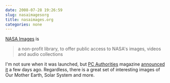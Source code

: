 ```yaml
---
date: 2008-07-28 19:26:59
slug: nasaimagesorg
title: nasaimages.org
categories: none
---
```


[NASA Images](http://nasaimages.org/) is





> a non-profit library, to offer public access to NASA's images, videos and audio collections





I'm not sure when it was launched, but [PC Authorities](http://www.pcauthority.com.au/) magazine [announced it](http://www.pcauthority.com.au/News/117915,nasa-opens-up-space-image-library.aspx) a few days ago. Regardless, there is a great set of interesting images of Our Mother Earth, Solar System and more. 
